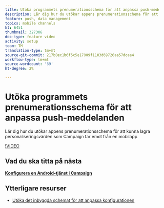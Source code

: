 ```yaml
---
title: Utöka programmets prenumerationsschema för att anpassa push-meddelanden
description: Lär dig hur du utökar appens prenumerationsschema för att kunna lagra personaliseringsvärden som Campaign tar emot från en mobilapp.
feature: push, data management
topics: mobile channels
kt: 6451
thumbnail: 327306
doc-type: feature video
activity: setup
team: TM
translation-type: tm+mt
source-git-commit: 217b0ec1b6f5c5e17009f1103d69726aa57dcaa4
workflow-type: tm+mt
source-wordcount: '89'
ht-degree: 2%

---
```



# Utöka programmets prenumerationsschema för att anpassa push-meddelanden

Lär dig hur du utökar appens prenumerationsschema för att kunna lagra personaliseringsvärden som Campaign tar emot från en mobilapp.

[!VIDEO](https://video.tv.adobe.com/v/327306?quality=12)

## Vad du ska titta på nästa

**[Konfigurera en Android-tjänst i Campaign](/help/tutorial-getting-started-with-push-notifications-for-android/configuring-an-android-service-in-campaign.md)**

## Ytterligare resurser

* [Utöka det inbyggda schemat för att anpassa konfigurationen](https://experienceleague.adobe.com/docs/campaign-classic/using/sending-messages/sending-push-notifications/configure-the-mobile-app/configuring-the-mobile-application-android.html#extend-subscription-schema)
